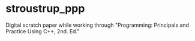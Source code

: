 # stroustrup_ppp
Digital scratch paper while working through "Programming: Principals and Practice Using C++, 2nd. Ed."
